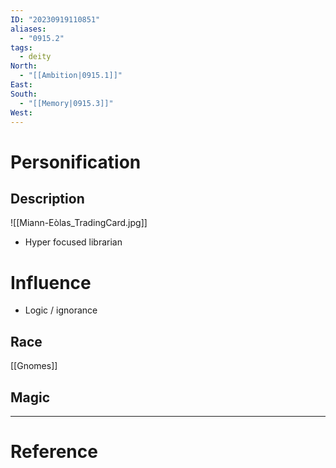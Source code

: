 ```yaml
---
ID: "20230919110851"
aliases:
  - "0915.2"
tags:
  - deity
North:
  - "[[Ambition|0915.1]]"
East: 
South:
  - "[[Memory|0915.3]]"
West:
---
```

# Personification

## Description

![[Miann-Eòlas_TradingCard.jpg]]

- Hyper focused librarian

# Influence

- Logic / ignorance

## Race

[[Gnomes]]

## Magic

---

# Reference
